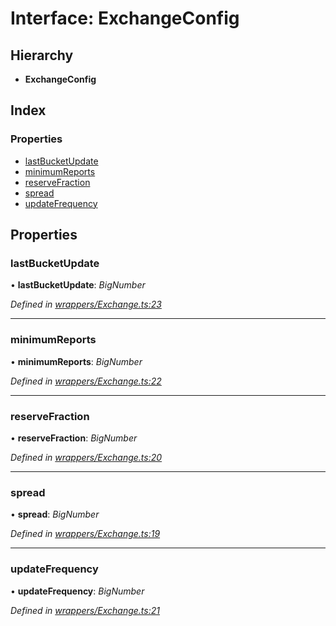 # Interface: ExchangeConfig

## Hierarchy

* **ExchangeConfig**

## Index

### Properties

* [lastBucketUpdate](_wrappers_exchange_.exchangeconfig.md#lastbucketupdate)
* [minimumReports](_wrappers_exchange_.exchangeconfig.md#minimumreports)
* [reserveFraction](_wrappers_exchange_.exchangeconfig.md#reservefraction)
* [spread](_wrappers_exchange_.exchangeconfig.md#spread)
* [updateFrequency](_wrappers_exchange_.exchangeconfig.md#updatefrequency)

## Properties

###  lastBucketUpdate

• **lastBucketUpdate**: *BigNumber*

*Defined in [wrappers/Exchange.ts:23](https://github.com/medhak1/celo-monorepo/blob/master/packages/sdk/contractkit/src/wrappers/Exchange.ts#L23)*

___

###  minimumReports

• **minimumReports**: *BigNumber*

*Defined in [wrappers/Exchange.ts:22](https://github.com/medhak1/celo-monorepo/blob/master/packages/sdk/contractkit/src/wrappers/Exchange.ts#L22)*

___

###  reserveFraction

• **reserveFraction**: *BigNumber*

*Defined in [wrappers/Exchange.ts:20](https://github.com/medhak1/celo-monorepo/blob/master/packages/sdk/contractkit/src/wrappers/Exchange.ts#L20)*

___

###  spread

• **spread**: *BigNumber*

*Defined in [wrappers/Exchange.ts:19](https://github.com/medhak1/celo-monorepo/blob/master/packages/sdk/contractkit/src/wrappers/Exchange.ts#L19)*

___

###  updateFrequency

• **updateFrequency**: *BigNumber*

*Defined in [wrappers/Exchange.ts:21](https://github.com/medhak1/celo-monorepo/blob/master/packages/sdk/contractkit/src/wrappers/Exchange.ts#L21)*
